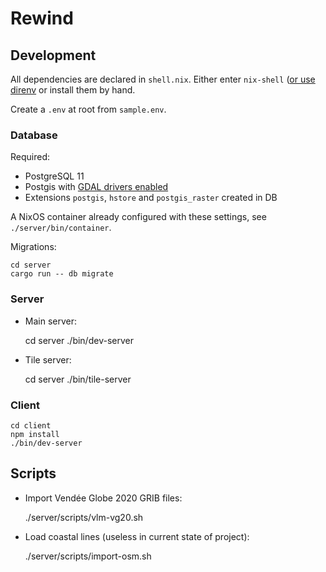 # Rewind

## Development

All dependencies are declared in `shell.nix`. Either enter `nix-shell` ([or use direnv](https://github.com/nix-community/nix-direnv) or install them by hand.

Create a `.env` at root from `sample.env`. 

### Database

Required:

 * PostgreSQL 11
 * Postgis with [GDAL drivers enabled](https://postgis.net/docs/postgis_gdal_enabled_drivers.html)
 * Extensions `postgis`, `hstore` and `postgis_raster` created in DB

A NixOS container already configured with these settings, see `./server/bin/container`.

Migrations:

    cd server
    cargo run -- db migrate

### Server

 * Main server:

    cd server
    ./bin/dev-server

 * Tile server:

    cd server
    ./bin/tile-server

### Client

    cd client
    npm install
    ./bin/dev-server

## Scripts

* Import Vendée Globe 2020 GRIB files:
  
    ./server/scripts/vlm-vg20.sh

* Load coastal lines (useless in current state of project):

    ./server/scripts/import-osm.sh

